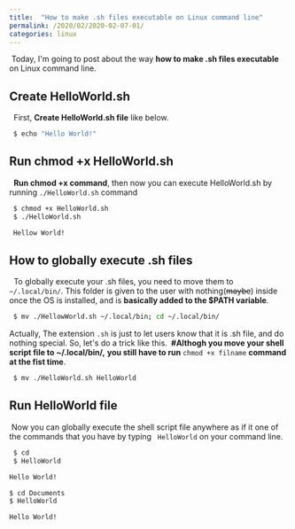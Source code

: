 ```yaml
---
title:  "How to make .sh files executable on Linux command line"
permalink: /2020/02/2020-02-07-01/
categories: linux 
---
```

&nbsp;Today, I'm going to post about the way **how to make .sh files executable** on Linux command line.

## Create HelloWorld.sh 
&nbsp; First, **Create HelloWorld.sh file** like below.
```bash
 $ echo "Hello World!"
```

## Run chmod +x HelloWorld.sh 

&nbsp; **Run chmod +x command**, then now you can execute HelloWorld.sh by running ```./HelloWorld.sh``` command
```bash
 $ chmod +x HelloWorld.sh
 $ ./HelloWorld.sh
```
```bash
 Hellow World!
```
## How to globally execute .sh files 
&nbsp; To globally execute your .sh files, 
you need to move them to ```~/.local/bin/```.
This folder is given to the user with nothing(~~maybe~~) inside once the OS is installed, and is **basically added to the $PATH variable**. 

```bash
 $ mv ./HellowWorld.sh ~/.local/bin; cd ~/.local/bin/
```

Actually, The extension ```.sh``` is just to let users know that it is .sh file, and do nothing special. So, let's do a trick like this.
**&nbsp;#Althogh you move your shell script file to ~/.local/bin/,** **you still have to run** ```chmod +x filname``` **command at the fist time**.
```bash
 $ mv ./HelloWorld.sh HelloWorld
```
## Run HelloWorld file
&nbsp;Now you can globally execute the shell script file anywhere as if it one of the commands that you have by typing ``` HelloWorld``` on your command line. 
```bash
 $ cd
 $ HelloWorld
 ```
 ```bash
 Hello World!
 ```
 ```bash
 $ cd Documents
 $ HelloWorld
 ```
 ```bash
 Hello World!
```